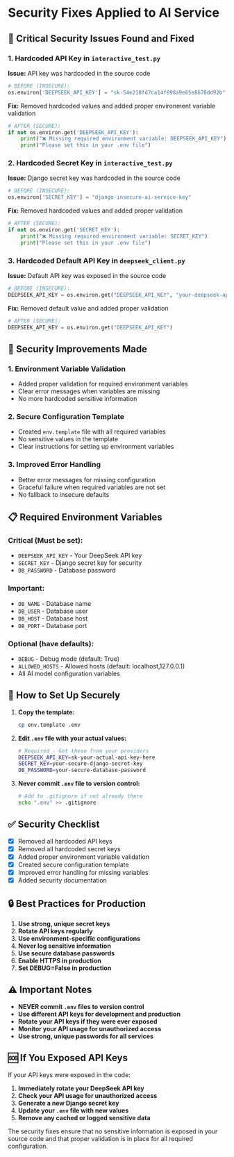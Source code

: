# Security Fixes Applied to AI Service

## 🚨 Critical Security Issues Found and Fixed

### 1. **Hardcoded API Key in `interactive_test.py`**
**Issue:** API key was hardcoded in the source code
```python
# BEFORE (INSECURE):
os.environ['DEEPSEEK_API_KEY'] = "sk-54e218fd7ca14f698a9e65e8678dd92b"
```

**Fix:** Removed hardcoded values and added proper environment variable validation
```python
# AFTER (SECURE):
if not os.environ.get('DEEPSEEK_API_KEY'):
    print("❌ Missing required environment variable: DEEPSEEK_API_KEY")
    print("Please set this in your .env file")
```

### 2. **Hardcoded Secret Key in `interactive_test.py`**
**Issue:** Django secret key was hardcoded in the source code
```python
# BEFORE (INSECURE):
os.environ['SECRET_KEY'] = "django-insecure-ai-service-key"
```

**Fix:** Removed hardcoded values and added proper validation
```python
# AFTER (SECURE):
if not os.environ.get('SECRET_KEY'):
    print("❌ Missing required environment variable: SECRET_KEY")
    print("Please set this in your .env file")
```

### 3. **Hardcoded Default API Key in `deepseek_client.py`**
**Issue:** Default API key was exposed in the source code
```python
# BEFORE (INSECURE):
DEEPSEEK_API_KEY = os.environ.get("DEEPSEEK_API_KEY", "your-deepseek-api-key-goes-here")
```

**Fix:** Removed default value and added proper validation
```python
# AFTER (SECURE):
DEEPSEEK_API_KEY = os.environ.get("DEEPSEEK_API_KEY")
```

## 🔧 Security Improvements Made

### 1. **Environment Variable Validation**
- Added proper validation for required environment variables
- Clear error messages when variables are missing
- No more hardcoded sensitive information

### 2. **Secure Configuration Template**
- Created `env.template` file with all required variables
- No sensitive values in the template
- Clear instructions for setting up environment variables

### 3. **Improved Error Handling**
- Better error messages for missing configuration
- Graceful failure when required variables are not set
- No fallback to insecure defaults

## 📋 Required Environment Variables

### Critical (Must be set):
- `DEEPSEEK_API_KEY` - Your DeepSeek API key
- `SECRET_KEY` - Django secret key for security
- `DB_PASSWORD` - Database password

### Important:
- `DB_NAME` - Database name
- `DB_USER` - Database user
- `DB_HOST` - Database host
- `DB_PORT` - Database port

### Optional (have defaults):
- `DEBUG` - Debug mode (default: True)
- `ALLOWED_HOSTS` - Allowed hosts (default: localhost,127.0.0.1)
- All AI model configuration variables

## 🚀 How to Set Up Securely

1. **Copy the template:**
   ```bash
   cp env.template .env
   ```

2. **Edit `.env` file with your actual values:**
   ```bash
   # Required - Get these from your providers
   DEEPSEEK_API_KEY=sk-your-actual-api-key-here
   SECRET_KEY=your-secure-django-secret-key
   DB_PASSWORD=your-secure-database-password
   ```

3. **Never commit `.env` file to version control:**
   ```bash
   # Add to .gitignore if not already there
   echo ".env" >> .gitignore
   ```

## ✅ Security Checklist

- [x] Removed all hardcoded API keys
- [x] Removed all hardcoded secret keys
- [x] Added proper environment variable validation
- [x] Created secure configuration template
- [x] Improved error handling for missing variables
- [x] Added security documentation

## 🔒 Best Practices for Production

1. **Use strong, unique secret keys**
2. **Rotate API keys regularly**
3. **Use environment-specific configurations**
4. **Never log sensitive information**
5. **Use secure database passwords**
6. **Enable HTTPS in production**
7. **Set DEBUG=False in production**

## ⚠️ Important Notes

- **NEVER commit `.env` files to version control**
- **Use different API keys for development and production**
- **Rotate your API keys if they were ever exposed**
- **Monitor your API usage for unauthorized access**
- **Use strong, unique passwords for all services**

## 🆘 If You Exposed API Keys

If your API keys were exposed in the code:

1. **Immediately rotate your DeepSeek API key**
2. **Check your API usage for unauthorized access**
3. **Generate a new Django secret key**
4. **Update your `.env` file with new values**
5. **Remove any cached or logged sensitive data**

The security fixes ensure that no sensitive information is exposed in your source code and that proper validation is in place for all required configuration. 
